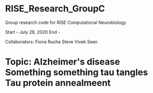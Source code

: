 # RISE_Research_GroupC
Group research code for RISE Computational Neurobiology

Start - July 28, 2020
End - 

Collaborators: Fiona Rucha Steve Vivek Sean

Topic: Alzheimer's disease
Something something tau tangles
Tau protein annealmeent
=======
